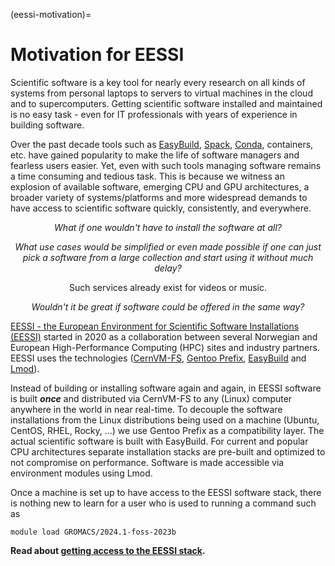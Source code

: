 (eessi-motivation)=

# Motivation for EESSI

Scientific software is a key tool for nearly every research on all kinds of
systems from personal laptops to servers to virtual machines in the cloud and
to supercomputers. Getting scientific software installed and maintained is no
easy task - even for IT professionals with years of experience in building
software.

Over the past decade tools such as [EasyBuild](https://easybuild.io),
[Spack](https://spack.io), [Conda](https://docs.conda.io/en/latest/),
containers, etc. have gained popularity to make the life of software managers
and fearless users easier. Yet, even with such tools managing software remains
a time consuming and tedious task. This is because we witness an explosion of
available software, emerging CPU and GPU architectures, a broader variety of
systems/platforms and more widespread demands to have access to scientific
software quickly, consistently, and everywhere.

*<p style="text-align: center;">What if one wouldn't have to install the software
at all?</p>*

*<p style="text-align: center;">What use cases would be simplified or even made
possible if one can just pick a software from a large collection and start using
it without much delay?</p>*

<p style="text-align: center;">Such services already exist for videos or
music.</p>

*<p style="text-align: center;">Wouldn't it be great if software could be offered
in the same way?</p>*

[EESSI - the European Environment for Scientific Software Installations (EESSI)](https://eessi.io/docs/)
started in 2020 as a collaboration between several Norwegian and
European High-Performance Computing (HPC) sites and industry partners.
EESSI uses the technologies ([CernVM-FS](https://cernvm.cern.ch/fs/),
[Gentoo Prefix](https://wiki.gentoo.org/wiki/Project:Prefix),
[EasyBuild](https://easybuild.io) and [Lmod](http://lmod.readthedocs.org)).

Instead of building or installing software again and again, in EESSI 
software is built ***once*** and distributed via CernVM-FS to any (Linux) computer anywhere
in the world in near real-time. To decouple the software installations from
the Linux distributions being used on a machine (Ubuntu, CentOS, RHEL, Rocky,
...) we use Gentoo Prefix as a compatibility layer. The actual scientific
software is built with EasyBuild. For current and popular CPU architectures
separate installation stacks are pre-built and optimized to not compromise on
performance. Software is made accessible via environment modules using Lmod.

Once a machine is set up to have access to the EESSI software stack,
there is nothing new to learn for a user who is used to running a command such
as

    module load GROMACS/2024.1-foss-2023b

**Read about [getting access to the EESSI stack](eessi-access-on-nris).**
